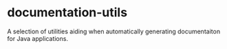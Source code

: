 documentation-utils
===================

A selection of utilities aiding when automatically generating documentaiton for Java applications.